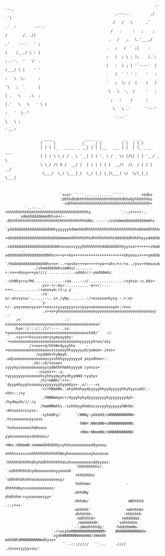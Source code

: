 
                                                                        ,----,              
                                                      ,----..         ,/   .`|              
                                                     /   /   \      ,`   .'  :        .---. 
                                                    /   .     :   ;    ;     /       /. ./| 
                                                   .   /   ;.  \.'___,/    ,'    .--'.  ' ; 
                                                  .   ;   /  ` ;|    :     |    /__./ \ : | 
                                                  ;   |  ; \ ; |;    |.';  ;.--'.  '   \' . 
                                                  |   :  | ; | '`----'  |  /___/ \ |    ' ' 
                                                  .   |  ' ' ' :    '   :  ;   \  \;      : 
                                                  '   ;  \; /  |    |   |  '\   ;  `      | 
                                                   \   \  ',  /     '   :  | .   \    .\  ; 
                                                    ;   :    /      ;   |.'   \   \   ' \ | 
                                                     \   \ .'       '---'      :   '  |--"  
                                                      `---`                     \   \ ;     
                                                                                 '---"      
					 
					 _____              _____ _           _    _ _          
					|  _  |            |_   _| |         | |  | (_)         
					| | | |_   _____ _ __| | | |__   ___ | |  | |_ _ __ ___ 
					| | | \ \ / / _ \ '__| | | '_ \ / _ \| |/\| | | '__/ _ \
					\ \_/ /\ V /  __/ |  | | | | | |  __/\  /\  / | | |  __/
					 \___/  \_/ \___|_|  \_/ |_| |_|\___| \/  \/|_|_|  \___|
										        
				
				                                                                                                                                            
				             `+ss+` ````.............`````        +hdho                             
				             :dhhhdhdhhhhhhhhhhhhhhhhhhhhdhhddyhhhhhhhs                             
				              -sdhhhhhhhhhhhhhhhhhhhhhhhhhhhhhhhhhhhhh+                             
		     `..---..`                  +hhhhhhhhhhhhhhhhhhhhhhhhhhhhhhhhhhhhhy             `.-:/++++/:-.   
		   sdmddddddmmmdhhso+/-.        .dhhhhhhhhhhhhhhhhhhhhhhhhhhhhhhhhhhhdNs:-----:/oshdmmddddddddddmmhs
		   `ydddddddddddddddddddmhyyyyyyhdmmddddhhhhhhhhhhhhhhhhhhhhhhhddddddhhhhdmmmmdddddddddddddddddddddo
		     +ddddddddddddddddddddddddmmmmddhhhhhhhhdhhhhhhhhhhdddddddhhhhhyyydmdddddddddddddddddddddddddh- 
		      .sdddddddddddddddddddddmhsosoossyyyhhhhhhhhhdddddddhhhyysso+++++++shmddddddddddddddddddddy-   
			-oddddddddddddddddddNhhs+++o++ho+++++++++++++++++++++++ohyooss++++ymdddddddddddddddddo.     
			  `/hmdddddddddddddddhs+o+:..+soshs+++s++++++yo++oh+/+//+o../yss++hmsosddddddddddms:        
			     ./shmdddddmhssmNho/.......-+:+o++dooyo++yo////..........:.-oddd+//-ymdddmds:           
				 .:ohNhys+o/Md-............-/oo....-://...............-/syhso::o.dds+-              
				    .ys+-+/:my/-..........-o++/:--.-+++:..........-:+ooosym:/s:y.y`                 
				    -/o-o/.ohssyso/-......-:..s+./yNy.......-:/+ossoooohysy.-.+:o+                  
				    `y-+/:.yoysooosyyso++sossssyyyyyyyssssyyysoooooooosoym+:/oso.                   
				     .s++o+yhoooooooooooooooooyooooooooooooooooooooooooy/  .-`                      
		 /+`                   -:`  osooooooooooooooooyooooooooooooooooooooooso`                            
		:hyo::/:::/::///:----..ss:   +yoooooooooooooooooooooooooooooooooooshdd/`   :/-                      
		.+ss+++hssssssm+ysymsoyyhy:   `+soooooooooooooooooooooooooooooooyyyyyyh+oo/soy                      
		       /++oo++d/hhhN+dyyyhhs     -+osooooooooooooooooossssoooyhhyyyyyyd/yomoo+-/oss+                
			      /oyddmh+hyNmyh.       .odyooooooooooooooosysshhhyyyyyyyyd yoyodhoo+:.                 
				.sh/:/d/+osoo+      syyyhysooooooooooyysydmhhhhmhhyyyym`/yosss+`                    
				  -:osyos++-.y.     +yyyyyyyysoooooshsyhhyymyyhydhyymNd:+yyhys`                     
				    /h/+mmNh/:+++:` `dyyymhyyyhsooooyyyyyyyyyhyymdys+-.o/:---+s                     
				    -+/+hNmmNh..ohyhhmhyydyyyyyhhyydyyyyyhhyhyyssdd/.-+hh+::/+y                     
				     .hNNNmmym/+/dyyyhyhydyyyyyyyyhyyyyyyyydyh-  /hydmyoh///:/y                     
				    /hmmMMmhhs.:sshhhyyhhmhsssssyyhyyyyyyhNhhm:   :mhoooossssyss:                   
				    .syhddhy/       `/NNNy:yddddd/sNNNNNNNNNNN+  .hssoooooooyysoso                  
				         `            hNN+:NNmdNN+sNNNNNNNNNNN: `hshoooooooshdmooos                 
				                      +NNo:NNmmNN/sNNNNNNNNNNN: yymsooooooysohdooos/                
				                      +Nms:ddmmmN:smmmmdddddddysyhdsoooooooooddyoooy.               
				                      ohhhsssssssohhhhhhhhhhhhhNoyhoooooooosoyhosooso               
				                     :hhhhhhhhhhhdhyhddhhhhhhhhdsohsoooooooosddyyoos:               
				                    `hhhhhhhhhs/.     `:odhhhhhhdoydoooooooooyyooooh`               
				                    +hhhhhhh/            `odhhhhdhohhoooooooooooooy/                
				                    hhhhhm+                -dhhhhdmysssoooooooooos:                 
				                   .mhhdNy                  dhdhhhm:+sysooooosyy+`                  
				                   :mhhdm/                  mNhhhhd   .::/+++-`                     
				                   -mhhhhh`                +mhhhhd+                                 
				                    dhhhhhh-              :hhhhhhh                                  
				                    -mdhhhhd+            +mddddmd.                                  
				                     /mddddddh:        `sdhhhhhm-                                   
				                  `.-:sNmdhhhhdy:     -hddddmmNo.`                                  
				         `:/+osyhmNNNNNNNNNNNNNNM+    dNNNNNNNNNNNdo-                               
				         `oydmNNNNNNNmmmmNd/sNmddh    mdddNhdNNNNNNNNNmdhyso+`                      
				              ``--::://///  ```.-.    -////  ./ossosyyyysso/-                       
				                                        
				                                        
				                                        
                                                        
                                                        
                                                        
                                                        
                                                        
                                                        
                                                        
                                                        
                                                        
                                                        
                                                        
                                                        
                                                                                           

